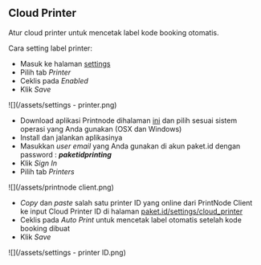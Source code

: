 ## Cloud Printer

Atur cloud printer untuk mencetak label kode booking otomatis.

Cara setting label printer:

* Masuk ke halaman [settings](https://paket.id/settings/cloud_printer)
* Pilih tab _Printer_
* Ceklis pada _Enabled_ 
* Klik _Save_

![](/assets/settings - printer.png)

* Download aplikasi Printnode dihalaman [ini](https://www.printnode.com/download/) dan pilih sesuai sistem operasi yang Anda gunakan \(OSX dan Windows\)
* Install dan jalankan aplikasinya
* Masukkan _user email_ yang Anda gunakan di akun paket.id dengan password : _**paketidprinting**_
* Klik _Sign In_
* Pilih tab _Printers_

![](/assets/printnode client.png)

* _Copy_ dan _paste_ salah satu printer ID yang online dari PrintNode Client ke input Cloud Printer ID di halaman [paket.id/settings/cloud\_printer](https://paket.id/settings/cloud_printer)
* Ceklis pada _Auto Print_ untuk mencetak label otomatis setelah kode booking dibuat
* Klik _Save_

![](/assets/settings - printer ID.png)





